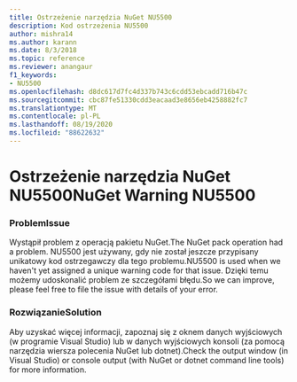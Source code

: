 ```yaml
---
title: Ostrzeżenie narzędzia NuGet NU5500
description: Kod ostrzeżenia NU5500
author: mishra14
ms.author: karann
ms.date: 8/3/2018
ms.topic: reference
ms.reviewer: anangaur
f1_keywords:
- NU5500
ms.openlocfilehash: d8dc617d7fc4d337b743c6cdd53ebcadd716b47c
ms.sourcegitcommit: cbc87fe51330cdd3eacaad3e8656eb4258882fc7
ms.translationtype: MT
ms.contentlocale: pl-PL
ms.lasthandoff: 08/19/2020
ms.locfileid: "88622632"
---
```

# <a name="nuget-warning-nu5500"></a><span data-ttu-id="414a3-103">Ostrzeżenie narzędzia NuGet NU5500</span><span class="sxs-lookup"><span data-stu-id="414a3-103">NuGet Warning NU5500</span></span>

### <a name="issue"></a><span data-ttu-id="414a3-104">Problem</span><span class="sxs-lookup"><span data-stu-id="414a3-104">Issue</span></span>

<span data-ttu-id="414a3-105">Wystąpił problem z operacją pakietu NuGet.</span><span class="sxs-lookup"><span data-stu-id="414a3-105">The NuGet pack operation had a problem.</span></span> <span data-ttu-id="414a3-106">NU5500 jest używany, gdy nie został jeszcze przypisany unikatowy kod ostrzegawczy dla tego problemu.</span><span class="sxs-lookup"><span data-stu-id="414a3-106">NU5500 is used when we haven't yet assigned a unique warning code for that issue.</span></span> <span data-ttu-id="414a3-107">Dzięki temu możemy udoskonalić problem ze szczegółami błędu.</span><span class="sxs-lookup"><span data-stu-id="414a3-107">So we can improve, please feel free to file the issue with details of your error.</span></span>


### <a name="solution"></a><span data-ttu-id="414a3-108">Rozwiązanie</span><span class="sxs-lookup"><span data-stu-id="414a3-108">Solution</span></span>

<span data-ttu-id="414a3-109">Aby uzyskać więcej informacji, zapoznaj się z oknem danych wyjściowych (w programie Visual Studio) lub w danych wyjściowych konsoli (za pomocą narzędzia wiersza polecenia NuGet lub dotnet).</span><span class="sxs-lookup"><span data-stu-id="414a3-109">Check the output window (in Visual Studio) or console output (with NuGet or dotnet command line tools) for more information.</span></span>


